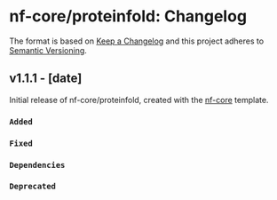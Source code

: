 # nf-core/proteinfold: Changelog

The format is based on [Keep a Changelog](https://keepachangelog.com/en/1.0.0/)
and this project adheres to [Semantic Versioning](https://semver.org/spec/v2.0.0.html).

## v1.1.1 - [date]

Initial release of nf-core/proteinfold, created with the [nf-core](https://nf-co.re/) template.

### `Added`

### `Fixed`

### `Dependencies`

### `Deprecated`
